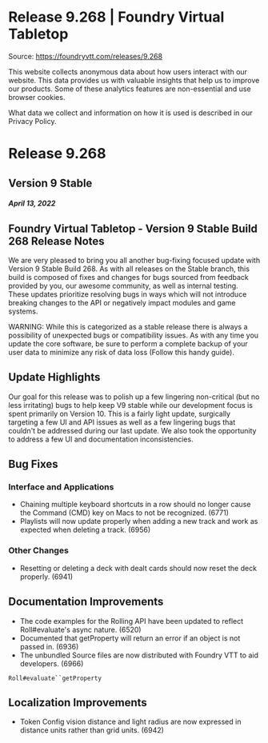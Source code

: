 # Release 9.268 | Foundry Virtual Tabletop

Source: https://foundryvtt.com/releases/9.268

This website collects anonymous data about how users interact with our website. This data provides us with 
        valuable insights that help us to improve our products. Some of these analytics features are non-essential 
        and use browser cookies.

What data we collect and information on how it is used is described in our 
        Privacy Policy.


# Release 9.268


## Version 9 Stable


##### April 13, 2022


## Foundry Virtual Tabletop - Version 9 Stable Build 268 Release Notes

We are very pleased to bring you all another bug-fixing focused update with Version 9 Stable Build 268. As with all releases on the Stable branch, this build is composed of fixes and changes for bugs sourced from feedback provided by you, our awesome community, as well as internal testing. These updates prioritize resolving bugs in ways which will not introduce breaking changes to the API or negatively impact modules and game systems.

WARNING: While this is categorized as a stable release there is always a possibility of unexpected bugs or compatibility issues. As with any time you update the core software, be sure to perform a complete backup of your user data to minimize any risk of data loss (Follow this handy guide).


## Update Highlights

Our goal for this release was to polish up a few lingering non-critical (but no less irritating) bugs to help keep V9 stable while our development focus is spent primarily on Version 10. This is a fairly light update, surgically targeting a few UI and API issues as well as a few lingering bugs that couldn't be addressed during our last update. We also took the opportunity to address a few UI and documentation inconsistencies.


## Bug Fixes


### Interface and Applications

- Chaining multiple keyboard shortcuts in a row should no longer cause the Command (CMD) key on Macs to not be recognized. (6771)
- Playlists will now update properly when adding a new track and work as expected when deleting a track. (6956)


### Other Changes

- Resetting or deleting a deck with dealt cards should now reset the deck properly. (6941)


## Documentation Improvements

- The code examples for the Rolling API have been updated to reflect Roll#evaluate's async nature. (6520)
- Documented that getProperty will return an error if an object is not passed in. (6936)
- The unbundled Source files are now distributed with Foundry VTT to aid developers. (6966)

`Roll#evaluate``getProperty`
## Localization Improvements

- Token Config vision distance and light radius are now expressed in distance units rather than grid units. (6942)

